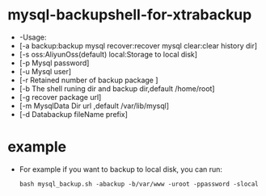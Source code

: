 # mysql-backupshell-for-xtrabackup
+ -Usage:
+   [-a backup:backup mysql recover:recover mysql clear:clear history dir] 
+   [-s oss:AliyunOss(default) local:Storage to local disk] 
+   [-p Mysql password]
+   [-u Mysql user]
+   [-r Retained number of backup package ]
+   [-b The shell runing dir and backup dir,default /home/root]
+   [-g recover package url]
+   [-m MysqlData Dir url ,default /var/lib/mysql]
+   [-d Databackup fileName prefix]

# example
- For example if you want to backup to local disk, you can run:

    ` bash mysql_backup.sh -abackup -b/var/www -uroot -ppassword -slocal  `